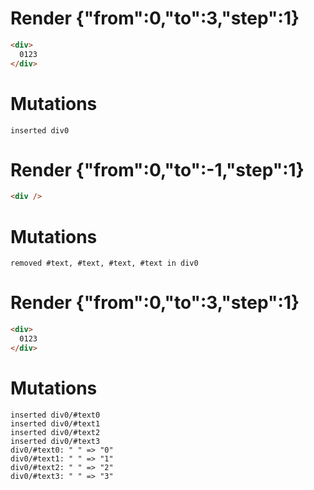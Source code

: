 # Render {"from":0,"to":3,"step":1}
```html
<div>
  0123
</div>
```

# Mutations
```
inserted div0
```


# Render {"from":0,"to":-1,"step":1}
```html
<div />
```

# Mutations
```
removed #text, #text, #text, #text in div0
```


# Render {"from":0,"to":3,"step":1}
```html
<div>
  0123
</div>
```

# Mutations
```
inserted div0/#text0
inserted div0/#text1
inserted div0/#text2
inserted div0/#text3
div0/#text0: " " => "0"
div0/#text1: " " => "1"
div0/#text2: " " => "2"
div0/#text3: " " => "3"
```
